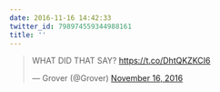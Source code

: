 ```yaml
---
date: 2016-11-16 14:42:33
twitter_id: 798974559344988161
title: ''
---
```


<blockquote class="twitter-tweet"><p lang="en" dir="ltr">WHAT DID THAT SAY? <a href="https://t.co/DhtQKZKCI6">https://t.co/DhtQKZKCI6</a></p>&mdash; Grover (@Grover) <a href="https://twitter.com/Grover/status/798966100591575041?ref_src=twsrc%5Etfw">November 16, 2016</a></blockquote>
<script async src="https://platform.twitter.com/widgets.js" charset="utf-8"></script>
